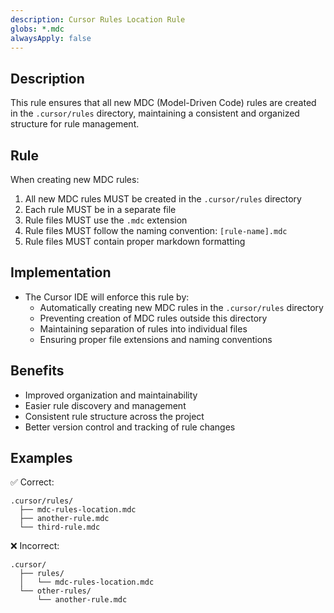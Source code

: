 ```yaml
---
description: Cursor Rules Location Rule
globs: *.mdc
alwaysApply: false
---
```

## Description
This rule ensures that all new MDC (Model-Driven Code) rules are created in the `.cursor/rules` directory, maintaining a consistent and organized structure for rule management.

## Rule
When creating new MDC rules:
1. All new MDC rules MUST be created in the `.cursor/rules` directory
2. Each rule MUST be in a separate file
3. Rule files MUST use the `.mdc` extension
4. Rule files MUST follow the naming convention: `[rule-name].mdc`
5. Rule files MUST contain proper markdown formatting

## Implementation
- The Cursor IDE will enforce this rule by:
  - Automatically creating new MDC rules in the `.cursor/rules` directory
  - Preventing creation of MDC rules outside this directory
  - Maintaining separation of rules into individual files
  - Ensuring proper file extensions and naming conventions

## Benefits
- Improved organization and maintainability
- Easier rule discovery and management
- Consistent rule structure across the project
- Better version control and tracking of rule changes

## Examples
✅ Correct:
```
.cursor/rules/
  ├── mdc-rules-location.mdc
  ├── another-rule.mdc
  └── third-rule.mdc
```

❌ Incorrect:
```
.cursor/
  ├── rules/
  │   └── mdc-rules-location.mdc
  └── other-rules/
      └── another-rule.mdc
```
